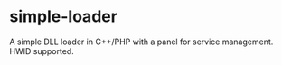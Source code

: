 # simple-loader
A simple DLL loader in C++/PHP with a panel for service management. HWID supported.
